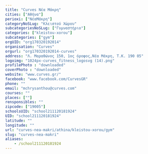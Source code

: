 ```yaml
---
title: "Curves Νέα Μάκρη"
cities: ["Αθήνα"]
perioxi: ["ΝέαΜάκρη"]
categoryNoSLug: "Κλειστού Χώρου"
subcategoriesNoSLug: ["Γυμναστήριο"]
categories: ["kleistou-xorou"]
subcategories: ["gym"]
orgUID: "org170320192014"
organisation: "Curves"
orgurl: "org170320192014-curves"
address: "Λ. Μαραθώνος 150, 1ος όροφος,Νέα Μάκρη, T.K. 190 05"
logoimg: "1024px-curves_fitness_logosvg (14).png"
profilePhoto : "downloaded"
coverPhoto : "downloaded"
website: "www.curves.gr/"
facebook: "www.facebook.com/CurvesGR"
phone: ""
email: "mchrysanthou@curves.com"
courses: ""
places: [""]
rensponsibles: ""
zipcode: ["19005"]
schoolsUID: "school211120181924"
UID: "school211120181924"
latitude: ""
longitude: ""
url: "curves-nea-makri/athina/kleistou-xorou/gym"
slug: "curves-nea-makri"
aliases:
    - /school211120181924
---
```





